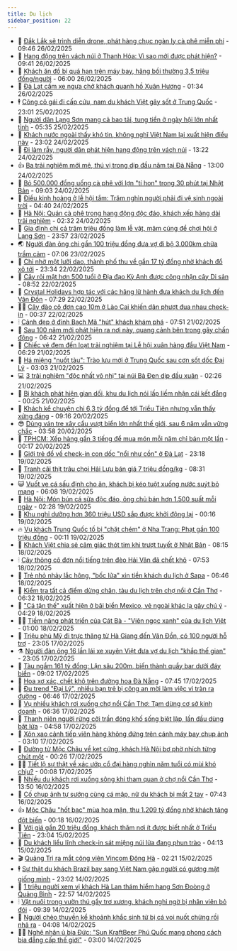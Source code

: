 ```yaml
---
title: Du lịch
sidebar_position: 22
---
```


<!-- dantri-du-lich:START -->
- 🥰 [Đắk Lắk sẽ trình diễn drone, phát hàng chục ngàn ly cà phê miễn phí](https://dantri.com.vn/du-lich/dak-lak-se-trinh-dien-drone-phat-hang-chuc-ngan-ly-ca-phe-mien-phi-20250226152127517.htm) - 09:46 26/02/2025
- 🥰 [Hang động trên vách núi ở Thanh Hóa: Vì sao mới được phát hiện?](https://dantri.com.vn/du-lich/hang-dong-tren-vach-nui-o-thanh-hoa-vi-sao-moi-duoc-phat-hien-20250226160458986.htm) - 09:41 26/02/2025
- 🐻 [Khách ăn đồ bị quá hạn trên máy bay, hãng bồi thường 3,5 triệu đồng/người](https://dantri.com.vn/du-lich/khach-an-do-bi-qua-han-tren-may-bay-hang-boi-thuong-35-trieu-dongnguoi-20250225232617813.htm) - 06:00 26/02/2025
- 🤩 [Đà Lạt cấm xe ngựa chở khách quanh hồ Xuân Hương](https://dantri.com.vn/du-lich/da-lat-cam-xe-ngua-cho-khach-quanh-ho-xuan-huong-20250226080914187.htm) - 01:34 26/02/2025
- 🕴 [Cõng cô gái đi cấp cứu, nam du khách Việt gây sốt ở Trung Quốc](https://dantri.com.vn/du-lich/cong-co-gai-di-cap-cuu-nam-du-khach-viet-gay-sot-o-trung-quoc-20250225194952284.htm) - 23:01 25/02/2025
- 🤩 [Người dân Lạng Sơn mang cả bao tải, tung tiền ở ngày hội lớn nhất tỉnh](https://dantri.com.vn/du-lich/nguoi-dan-lang-son-mang-ca-bao-tai-tung-tien-o-ngay-hoi-lon-nhat-tinh-20250225110241357.htm) - 05:35 25/02/2025
- 🤠 [Khách nước ngoài thấy khó tin, không nghĩ Việt Nam lại xuất hiện điều này](https://dantri.com.vn/du-lich/khach-nuoc-ngoai-thay-kho-tin-khong-nghi-viet-nam-lai-xuat-hien-dieu-nay-20250224155734762.htm) - 23:02 24/02/2025
- 💪 [Đi làm rẫy, người dân phát hiện hang động trên vách núi](https://dantri.com.vn/du-lich/di-lam-ray-nguoi-dan-phat-hien-hang-dong-tren-vach-nui-20250224160342760.htm) - 13:22 24/02/2025
- 👍 [Ba trải nghiệm mới mẻ, thú vị trong dịp đầu năm tại Đà Nẵng](https://dantri.com.vn/du-lich/ba-trai-nghiem-moi-me-thu-vi-trong-dip-dau-nam-tai-da-nang-20250224171912509.htm) - 13:00 24/02/2025
- 🚦 [Bỏ 500.000 đồng uống cà phê với lợn &quot;tí hon&quot; trong 30 phút tại Nhật Bản](https://dantri.com.vn/du-lich/bo-500000-dong-uong-ca-phe-voi-lon-ti-hon-trong-30-phut-tai-nhat-ban-20250222012511209.htm) - 09:03 24/02/2025
- 💪 [Điều kinh hoàng ở lễ hội tắm: Trăm nghìn người phải đi vệ sinh ngoài trời](https://dantri.com.vn/du-lich/dieu-kinh-hoang-o-le-hoi-tam-tram-nghin-nguoi-phai-di-ve-sinh-ngoai-troi-20250224103706364.htm) - 04:40 24/02/2025
- 💃 [Hà Nội: Quán cà phê trong hang động độc đáo, khách xếp hàng dài trải nghiệm](https://dantri.com.vn/du-lich/ha-noi-quan-ca-phe-trong-hang-dong-doc-dao-khach-xep-hang-dai-trai-nghiem-20250222224740153.htm) - 02:32 24/02/2025
- 👺 [Gia đình chi cả trăm triệu đồng làm lễ vật, mâm cúng để chơi hội ở Lạng Sơn](https://dantri.com.vn/du-lich/gia-dinh-chi-ca-tram-trieu-dong-lam-le-vat-mam-cung-de-choi-hoi-o-lang-son-20250223131843736.htm) - 23:57 23/02/2025
- 🌏 [Người đàn ông chi gần 100 triệu đồng đưa vợ đi bộ 3.000km chữa trầm cảm](https://dantri.com.vn/du-lich/nguoi-dan-ong-chi-gan-100-trieu-dong-dua-vo-di-bo-3000km-chua-tram-cam-20250223134037118.htm) - 07:06 23/02/2025
- 🎡 [Chỉ nhờ một lưỡi dao, thành phố thu về gần 17 tỷ đồng nhờ khách đổ xô tới](https://dantri.com.vn/du-lich/chi-nho-mot-luoi-dao-thanh-pho-thu-ve-gan-17-ty-dong-nho-khach-do-xo-toi-20250222165018890.htm) - 23:34 22/02/2025
- 🧰 [Cây rỏi mật hơn 500 tuổi ở Địa đạo Kỳ Anh được công nhận cây Di sản](https://dantri.com.vn/du-lich/cay-roi-mat-hon-500-tuoi-o-dia-dao-ky-anh-duoc-cong-nhan-cay-di-san-20250222134138863.htm) - 08:52 22/02/2025
- 💂 [Crystal Holidays hợp tác với các hãng lữ hành đưa khách du lịch đến Vân Đồn](https://dantri.com.vn/du-lich/crystal-holidays-hop-tac-voi-cac-hang-lu-hanh-dua-khach-du-lich-den-van-don-20250222141924719.htm) - 07:29 22/02/2025
- 🧑‍🏫 [Cây đào cô đơn cao 10m ở Lào Cai khiến dân phượt đua nhau check-in](https://dantri.com.vn/du-lich/cay-dao-co-don-cao-10m-o-lao-cai-khien-dan-phuot-dua-nhau-check-in-20250221173603884.htm) - 00:37 22/02/2025
- 🕯 [Cảnh đẹp ở đỉnh Bạch Mã &quot;hút&quot; khách khám phá](https://dantri.com.vn/du-lich/canh-dep-o-dinh-bach-ma-hut-khach-kham-pha-20250221105349186.htm) - 07:51 21/02/2025
- 👀 [Sau 100 năm mới phát hiện ra nơi này, quang cảnh bên trong gây chấn động](https://dantri.com.vn/du-lich/sau-100-nam-moi-phat-hien-ra-noi-nay-quang-canh-ben-trong-gay-chan-dong-20250221112308629.htm) - 06:42 21/02/2025
- 🎉 [Chiếc vé đem đến loạt trải nghiệm tại Lễ hội xuân hàng đầu Việt Nam](https://dantri.com.vn/du-lich/chiec-ve-dem-den-loat-trai-nghiem-tai-le-hoi-xuan-hang-dau-viet-nam-20250221122147656.htm) - 06:29 21/02/2025
- 🌊 [Há miệng &quot;nuốt tàu&quot;: Trào lưu mới ở Trung Quốc sau cơn sốt dốc Đại Lý](https://dantri.com.vn/du-lich/ha-mieng-nuot-tau-trao-luu-moi-o-trung-quoc-sau-con-sot-doc-dai-ly-20250221090445437.htm) - 03:03 21/02/2025
- 💻 [3 trải nghiệm &quot;độc nhất vô nhị&quot; tại núi Bà Đen dịp đầu xuân](https://dantri.com.vn/du-lich/3-trai-nghiem-doc-nhat-vo-nhi-tai-nui-ba-den-dip-dau-xuan-20250221092004982.htm) - 02:26 21/02/2025
- 💪 [Bị khách phát hiện gian dối, khu du lịch nói lấp liếm nhận cái kết đắng](https://dantri.com.vn/du-lich/bi-khach-phat-hien-gian-doi-khu-du-lich-noi-lap-liem-nhan-cai-ket-dang-20250218173556665.htm) - 00:25 21/02/2025
- 👺 [Khách kể chuyện chi 6,3 tỷ đồng để tới Triều Tiên nhưng vẫn thấy xứng đáng](https://dantri.com.vn/du-lich/khach-ke-chuyen-chi-63-ty-dong-de-toi-trieu-tien-nhung-van-thay-xung-dang-20250220160925071.htm) - 09:16 20/02/2025
- 😎 [Dùng ván tre xây cầu vượt biển lớn nhất thế giới, sau 6 năm vẫn vững chắc](https://dantri.com.vn/du-lich/dung-van-tre-xay-cau-vuot-bien-lon-nhat-the-gioi-sau-6-nam-van-vung-chac-20250219212849107.htm) - 03:58 20/02/2025
- 🌋 [TPHCM: Xếp hàng gần 3 tiếng để mua món mỗi năm chỉ bán một lần](https://dantri.com.vn/du-lich/tphcm-xep-hang-gan-3-tieng-de-mua-mon-moi-nam-chi-ban-mot-lan-20250219170434804.htm) - 00:17 20/02/2025
- 🌝 [Giới trẻ đổ về check-in con dốc &quot;nổi như cồn&quot; ở Đà Lạt](https://dantri.com.vn/du-lich/gioi-tre-do-ve-check-in-con-doc-noi-nhu-con-o-da-lat-20250219160623415.htm) - 23:18 19/02/2025
- 🧠 [Tranh cãi thịt trâu chọi Hải Lựu bán giá 7 triệu đồng/kg](https://dantri.com.vn/du-lich/tranh-cai-thit-trau-choi-hai-luu-ban-gia-7-trieu-dongkg-20250219152303248.htm) - 08:31 19/02/2025
- 😺 [Vuốt ve cá sấu định cho ăn, khách bị kéo tuột xuống nước suýt bỏ mạng](https://dantri.com.vn/du-lich/vuot-ve-ca-sau-dinh-cho-an-khach-bi-keo-tuot-xuong-nuoc-suyt-bo-mang-20250219130121977.htm) - 06:08 19/02/2025
- 💂 [Hà Nội: Món bún cá sữa độc đáo, ông chủ bán hơn 1.500 suất mỗi ngày](https://dantri.com.vn/du-lich/ha-noi-mon-bun-ca-sua-doc-dao-ong-chu-ban-hon-1500-suat-moi-ngay-20250217161419100.htm) - 02:28 19/02/2025
- 🌮 [Khu nghỉ dưỡng hơn 360 triệu USD sắp được khởi động lại](https://dantri.com.vn/du-lich/khu-nghi-duong-hon-360-trieu-usd-sap-duoc-khoi-dong-lai-20250218162224464.htm) - 00:16 19/02/2025
- 🔥 [Vụ khách Trung Quốc tố bị &quot;chặt chém&quot; ở Nha Trang: Phạt gần 100 triệu đồng](https://dantri.com.vn/du-lich/vu-khach-trung-quoc-to-bi-chat-chem-o-nha-trang-phat-gan-100-trieu-dong-20250218182544134.htm) - 00:11 19/02/2025
- 🦏 [Khách Việt chia sẻ cảm giác thót tim khi trượt tuyết ở Nhật Bản](https://dantri.com.vn/du-lich/khach-viet-chia-se-cam-giac-thot-tim-khi-truot-tuyet-o-nhat-ban-20250218144644104.htm) - 08:15 18/02/2025
- 🕯 [Cây thông cô đơn nổi tiếng trên đèo Hải Vân đã chết khô](https://dantri.com.vn/du-lich/cay-thong-co-don-noi-tieng-tren-deo-hai-van-da-chet-kho-20250218135043490.htm) - 07:53 18/02/2025
- 🐻 [Trẻ nhỏ nhảy lắc hông, &quot;bốc lửa&quot; xin tiền khách du lịch ở Sapa](https://dantri.com.vn/du-lich/tre-nho-nhay-lac-hong-boc-lua-xin-tien-khach-du-lich-o-sapa-20250218105826475.htm) - 06:46 18/02/2025
- 🥸 [Kiểm tra tất cả điểm dừng chân, tàu du lịch trên chợ nổi ở Cần Thơ](https://dantri.com.vn/du-lich/kiem-tra-tat-ca-diem-dung-chan-tau-du-lich-tren-cho-noi-o-can-tho-20250218115655103.htm) - 06:32 18/02/2025
- 💂 [&quot;Cá tận thế&quot; xuất hiện ở bãi biển Mexico, vẻ ngoài khác lạ gây chú ý](https://dantri.com.vn/du-lich/ca-tan-the-xuat-hien-o-bai-bien-mexico-ve-ngoai-khac-la-gay-chu-y-20250218110939159.htm) - 04:29 18/02/2025
- 🧑‍💻 [Tiềm năng phát triển của Cát Bà - &quot;Viên ngọc xanh&quot; của du lịch Việt](https://dantri.com.vn/du-lich/tiem-nang-phat-trien-cua-cat-ba-vien-ngoc-xanh-cua-du-lich-viet-20250217171147950.htm) - 01:00 18/02/2025
- 💪 [Triệu phú Mỹ đi trực thăng từ Hà Giang đến Vân Đồn, có 100 người hỗ trợ](https://dantri.com.vn/du-lich/trieu-phu-my-di-truc-thang-tu-ha-giang-den-van-don-co-100-nguoi-ho-tro-20250217101817756.htm) - 23:05 17/02/2025
- ⚗️ [Người đàn ông 16 lần lái xe xuyên Việt đưa vợ du lịch &quot;khắp thế gian&quot;](https://dantri.com.vn/du-lich/nguoi-dan-ong-16-lan-lai-xe-xuyen-viet-dua-vo-du-lich-khap-the-gian-20250215191225653.htm) - 23:05 17/02/2025
- 🌁 [Tàu ngầm 161 tỷ đồng: Lặn sâu 200m, biến thành quầy bar dưới đáy biển](https://dantri.com.vn/du-lich/tau-ngam-161-ty-dong-lan-sau-200m-bien-thanh-quay-bar-duoi-day-bien-20250216151327561.htm) - 09:02 17/02/2025
- 🧰 [Hoa xơ xác, chết khô trên đường hoa Đà Nẵng](https://dantri.com.vn/du-lich/hoa-xo-xac-chet-kho-tren-duong-hoa-da-nang-20250217125400562.htm) - 07:45 17/02/2025
- 🧰 [Đu trend &quot;Đại Lý&quot;, nhiều bạn trẻ bị công an mời làm việc vì tràn ra đường](https://dantri.com.vn/du-lich/du-trend-dai-ly-nhieu-ban-tre-bi-cong-an-moi-lam-viec-vi-tran-ra-duong-20250217130300471.htm) - 06:46 17/02/2025
- 🎉 [Vụ nhiều khách rơi xuống chợ nổi Cần Thơ: Tạm dừng cơ sở kinh doanh](https://dantri.com.vn/du-lich/vu-nhieu-khach-roi-xuong-cho-noi-can-tho-tam-dung-co-so-kinh-doanh-20250217084150145.htm) - 06:36 17/02/2025
- 🤩 [Thanh niên người rừng cởi trần đóng khố sống biệt lập, lần đầu dùng bật lửa](https://dantri.com.vn/du-lich/thanh-nien-nguoi-rung-coi-tran-dong-kho-song-biet-lap-lan-dau-dung-bat-lua-20250217112423252.htm) - 04:58 17/02/2025
- 👺 [Xôn xao cảnh tiếp viên hàng không đứng trên cánh máy bay chụp ảnh](https://dantri.com.vn/du-lich/xon-xao-canh-tiep-vien-hang-khong-dung-tren-canh-may-bay-chup-anh-20250216083554891.htm) - 03:10 17/02/2025
- 🧠 [Đường từ Mộc Châu về kẹt cứng, khách Hà Nội bơ phờ nhích từng chút một](https://dantri.com.vn/du-lich/duong-tu-moc-chau-ve-ket-cung-khach-ha-noi-bo-pho-nhich-tung-chut-mot-20250216182822990.htm) - 00:26 17/02/2025
- 👨‍🏫 [Tiết lộ sự thật về xác ướp cổ đại hàng nghìn năm tuổi có mùi khó chịu?](https://dantri.com.vn/du-lich/tiet-lo-su-that-ve-xac-uop-co-dai-hang-nghin-nam-tuoi-co-mui-kho-chiu-20250216232818745.htm) - 00:08 17/02/2025
- 🦅 [Nhiều du khách rơi xuống sông khi tham quan ở chợ nổi Cần Thơ](https://dantri.com.vn/du-lich/nhieu-du-khach-roi-xuong-song-khi-tham-quan-o-cho-noi-can-tho-20250216194353212.htm) - 13:50 16/02/2025
- 🌊 [Cố chụp ảnh tự sướng cùng cá mập, nữ du khách bị mất 2 tay](https://dantri.com.vn/du-lich/co-chup-anh-tu-suong-cung-ca-map-nu-du-khach-bi-mat-2-tay-20250216121813735.htm) - 07:43 16/02/2025
- 👍 [Mộc Châu &quot;hốt bạc&quot; mùa hoa mận, thu 1.209 tỷ đồng nhờ khách tăng đột biến](https://dantri.com.vn/du-lich/moc-chau-hot-bac-mua-hoa-man-thu-1209-ty-dong-nho-khach-tang-dot-bien-20250216000155300.htm) - 00:18 16/02/2025
- 🫶 [Với giá gần 20 triệu đồng, khách thăm nơi ít được biết nhất ở Triều Tiên](https://dantri.com.vn/du-lich/voi-gia-gan-20-trieu-dong-khach-tham-noi-it-duoc-biet-nhat-o-trieu-tien-20250215110250562.htm) - 23:04 15/02/2025
- 💯 [Du khách liều lĩnh check-in sát miệng núi lửa đang phun trào](https://dantri.com.vn/du-lich/du-khach-lieu-linh-check-in-sat-mieng-nui-lua-dang-phun-trao-20250211213210824.htm) - 04:13 15/02/2025
- 🎬 [Quảng Trị ra mắt công viên Vincom Đông Hà](https://dantri.com.vn/du-lich/quang-tri-ra-mat-cong-vien-vincom-dong-ha-20250215090919257.htm) - 02:21 15/02/2025
- 🕴 [Sự thật du khách Brazil bay sang Việt Nam gặp người có gương mặt giống mình](https://dantri.com.vn/du-lich/su-that-du-khach-brazil-bay-sang-viet-nam-gap-nguoi-co-guong-mat-giong-minh-20250214110008101.htm) - 23:02 14/02/2025
- 🦅 [1 triệu người xem vị khách Hà Lan thám hiểm hang Sơn Đoòng ở Quảng Bình](https://dantri.com.vn/du-lich/1-trieu-nguoi-xem-vi-khach-ha-lan-tham-hiem-hang-son-doong-o-quang-binh-20250214234123638.htm) - 22:57 14/02/2025
- 🕯 [Vật nuôi trong vườn thú gầy trơ xương, khách nghi ngờ bị nhân viên bỏ đói](https://dantri.com.vn/du-lich/vat-nuoi-trong-vuon-thu-gay-tro-xuong-khach-nghi-ngo-bi-nhan-vien-bo-doi-20250214143239175.htm) - 09:39 14/02/2025
- 🥸 [Người chèo thuyền kể khoảnh khắc sinh tử bị cá voi nuốt chửng rồi nhả ra](https://dantri.com.vn/du-lich/nguoi-cheo-thuyen-ke-khoanh-khac-sinh-tu-bi-ca-voi-nuot-chung-roi-nha-ra-20250214105456655.htm) - 04:08 14/02/2025
- 👨‍🏫 [Nghệ nhân ủ bia Đức: &quot;Sun KraftBeer Phú Quốc mang phong cách bia đẳng cấp thế giới&quot;](https://dantri.com.vn/du-lich/nghe-nhan-u-bia-duc-sun-kraftbeer-phu-quoc-mang-phong-cach-bia-dang-cap-the-gioi-20250214093514782.htm) - 03:00 14/02/2025<!-- dantri-du-lich:END -->
